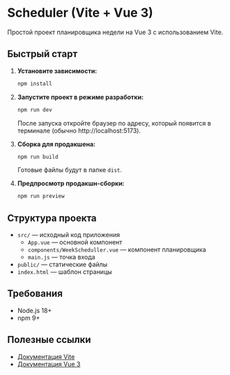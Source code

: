 # Scheduler (Vite + Vue 3)

Простой проект планировщика недели на Vue 3 с использованием Vite.

## Быстрый старт

1. **Установите зависимости:**

   ```bash
   npm install
   ```

2. **Запустите проект в режиме разработки:**

   ```bash
   npm run dev
   ```

   После запуска откройте браузер по адресу, который появится в терминале (обычно http://localhost:5173).

3. **Сборка для продакшена:**

   ```bash
   npm run build
   ```

   Готовые файлы будут в папке `dist`.

4. **Предпросмотр продакшн-сборки:**
   ```bash
   npm run preview
   ```

## Структура проекта

- `src/` — исходный код приложения
  - `App.vue` — основной компонент
  - `components/WeekScheduller.vue` — компонент планировщика
  - `main.js` — точка входа
- `public/` — статические файлы
- `index.html` — шаблон страницы

## Требования

- Node.js 18+
- npm 9+

## Полезные ссылки

- [Документация Vite](https://vitejs.dev/)
- [Документация Vue 3](https://vuejs.org/)

